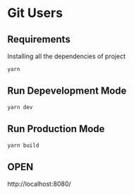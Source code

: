 # Git Users

## Requirements

Installing all the dependencies of project

```shell
yarn
```

## Run Depevelopment Mode

```shell
yarn dev
```

## Run Production Mode

```shell
yarn build
```

## OPEN

http://localhost:8080/

